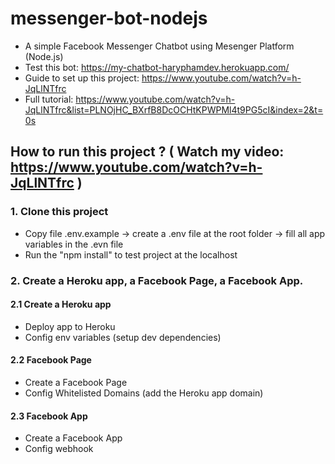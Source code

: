 # messenger-bot-nodejs
- A simple Facebook Messenger Chatbot using Mesenger Platform (Node.js)
- Test this bot: https://my-chatbot-haryphamdev.herokuapp.com/
- Guide to set up this project: https://www.youtube.com/watch?v=h-JqLlNTfrc
- Full tutorial: https://www.youtube.com/watch?v=h-JqLlNTfrc&list=PLNOjHC_BXrfB8DcOCHtKPWPMl4t9PG5cI&index=2&t=0s

## How to run this project ? ( Watch my video: https://www.youtube.com/watch?v=h-JqLlNTfrc )

### 1. Clone this project
- Copy file .env.example -> create a .env file at the root folder -> fill all app variables in the .evn file
- Run the "npm install" to test project at the localhost

### 2. Create a Heroku app, a Facebook Page, a Facebook App.
#### 2.1 Create a Heroku app
- Deploy app to Heroku
- Config env variables (setup dev dependencies)
#### 2.2 Facebook Page
- Create a Facebook Page
- Config Whitelisted Domains (add the Heroku app domain)
#### 2.3 Facebook App
- Create a Facebook App
- Config webhook
